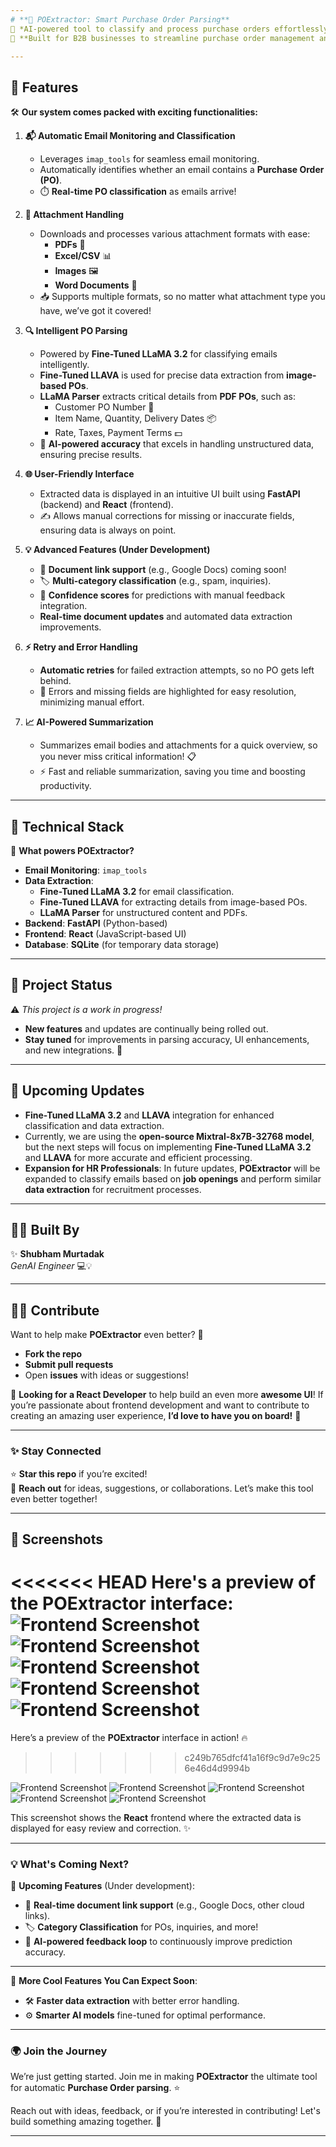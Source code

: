 ```yaml
---
# **📧 POExtractor: Smart Purchase Order Parsing**  
🚀 *AI-powered tool to classify and process purchase orders effortlessly!*  
💼 **Built for B2B businesses to streamline purchase order management and optimize workflows.**  

---
```


## 🌟 **Features**  
🛠️ **Our system comes packed with exciting functionalities:**

1. **📬 Automatic Email Monitoring and Classification**  
   - Leverages `imap_tools` for seamless email monitoring.  
   - Automatically identifies whether an email contains a **Purchase Order (PO)**.  
   - ⏱️ **Real-time PO classification** as emails arrive!

2. **📂 Attachment Handling**  
   - Downloads and processes various attachment formats with ease:  
     - **PDFs** 📝  
     - **Excel/CSV** 📊  
     - **Images** 🖼️  
     - **Word Documents** 📄  
   - 📥 Supports multiple formats, so no matter what attachment type you have, we’ve got it covered!

3. **🔍 Intelligent PO Parsing**  
   - Powered by **Fine-Tuned LLaMA 3.2** for classifying emails intelligently.  
   - **Fine-Tuned LLAVA** is used for precise data extraction from **image-based POs**.  
   - **LLaMA Parser** extracts critical details from **PDF POs**, such as:  
     - Customer PO Number 📑  
     - Item Name, Quantity, Delivery Dates 📦  
     - Rate, Taxes, Payment Terms 💵  
   - 🧠 **AI-powered accuracy** that excels in handling unstructured data, ensuring precise results.

4. **🌐 User-Friendly Interface**  
   - Extracted data is displayed in an intuitive UI built using **FastAPI** (backend) and **React** (frontend).  
   - ✍️ Allows manual corrections for missing or inaccurate fields, ensuring data is always on point.

5. **💡 Advanced Features (Under Development)**  
   - 📄 **Document link support** (e.g., Google Docs) coming soon!  
   - 🏷️ **Multi-category classification** (e.g., spam, inquiries).  
   - 🧮 **Confidence scores** for predictions with manual feedback integration.  
   - **Real-time document updates** and automated data extraction improvements.

6. **⚡ Retry and Error Handling**  
   - **Automatic retries** for failed extraction attempts, so no PO gets left behind.  
   - 🚨 Errors and missing fields are highlighted for easy resolution, minimizing manual effort.

7. **📈 AI-Powered Summarization**  
   - Summarizes email bodies and attachments for a quick overview, so you never miss critical information! 📋  
   - ⚡ Fast and reliable summarization, saving you time and boosting productivity.

---

## 🚧 **Technical Stack**  

🔧 **What powers POExtractor?**  

- **Email Monitoring**: `imap_tools`  
- **Data Extraction**:  
  - **Fine-Tuned LLaMA 3.2** for email classification.  
  - **Fine-Tuned LLAVA** for extracting details from image-based POs.  
  - **LLaMA Parser** for unstructured content and PDFs.  
- **Backend**: **FastAPI** (Python-based)  
- **Frontend**: **React** (JavaScript-based UI)  
- **Database**: **SQLite** (for temporary data storage)

---

## 🚧 **Project Status**  
⚠️ *This project is a work in progress!*  
- **New features** and updates are continually being rolled out.  
- **Stay tuned** for improvements in parsing accuracy, UI enhancements, and new integrations. 🚀

---

## 🚀 **Upcoming Updates**  
- **Fine-Tuned LLaMA 3.2** and **LLAVA** integration for enhanced classification and data extraction.  
- Currently, we are using the **open-source Mixtral-8x7B-32768 model**, but the next steps will focus on implementing **Fine-Tuned LLaMA 3.2** and **LLAVA** for more accurate and efficient processing.  
- **Expansion for HR Professionals**: In future updates, **POExtractor** will be expanded to classify emails based on **job openings** and perform similar **data extraction** for recruitment processes.  

---

## 👨‍💻 **Built By**  
✨ **Shubham Murtadak**  
*GenAI Engineer* 💻💡  

---

## 👩‍💻 **Contribute**  
Want to help make **POExtractor** even better? 🎉  
- **Fork the repo**  
- **Submit pull requests**  
- Open **issues** with ideas or suggestions!  

🚀 **Looking for a React Developer** to help build an even more **awesome UI**! If you’re passionate about frontend development and want to contribute to creating an amazing user experience, **I’d love to have you on board!** 🌟

---

### ✨ **Stay Connected**  
⭐ **Star this repo** if you’re excited!  
🙌 **Reach out** for ideas, suggestions, or collaborations. Let’s make this tool even better together!  

---

## 📸 **Screenshots**

<<<<<<< HEAD
Here's a preview of the **POExtractor** interface:
![Frontend Screenshot](screenshots/uia.png)
![Frontend Screenshot](screenshots/uib.png)
![Frontend Screenshot](screenshots/uic.png)
![Frontend Screenshot](screenshots/uid.png)
![Frontend Screenshot](screenshots/uie.png)
=======
Here’s a preview of the **POExtractor** interface in action! 🔥
>>>>>>> c249b765dfcf41a16f9c9d7e9c256e46d4d9994b

![Frontend Screenshot](screenshots/uia.png)
![Frontend Screenshot](screenshots/uib.png)
![Frontend Screenshot](screenshots/uic.png)
![Frontend Screenshot](screenshots/uid.png)
![Frontend Screenshot](screenshots/uie.png) 

This screenshot shows the **React** frontend where the extracted data is displayed for easy review and correction. ✨

---

### 💡 **What's Coming Next?**

🚀 **Upcoming Features** (Under development):
- 🔄 **Real-time document link support** (e.g., Google Docs, other cloud links).  
- 🏷️ **Category Classification** for POs, inquiries, and more!  
- 💬 **AI-powered feedback loop** to continuously improve prediction accuracy.

---

🔧 **More Cool Features You Can Expect Soon**:
- 🛠️ **Faster data extraction** with better error handling.  
- ⚙️ **Smarter AI models** fine-tuned for optimal performance.

---

### 🌍 **Join the Journey**  
We’re just getting started. Join me in making **POExtractor** the ultimate tool for automatic **Purchase Order parsing**. ⭐  

Reach out with ideas, feedback, or if you’re interested in contributing! Let's build something amazing together. 🚀

---
